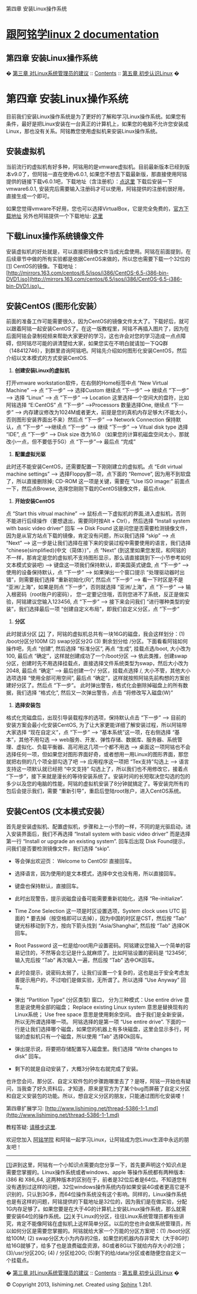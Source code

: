 第四章 安装Linux操作系统

# [跟阿铭学linux 2 documentation](index.md)

## 第四章 安装Linux操作系统

&#65533;  [第三章 对Linux系统管理员的建议](chapter3.md)  ::   [Contents](index.md)  ::   [第五章 初步认识Linux](chapter5.md)  &#65533;

# 第四章 安装Linux操作系统

目前我们安装Linux操作系统是为了更好的了解和学习Linux操作系统。如果您有条件，最好是把Linux安装在一台真正的计算机上，如果您的电脑不允许您安装成Linux，那也没有关系。阿铭教您使用虚拟机来安装Linux操作系统。

## 安装虚拟机

当前流行的虚拟机有好多种，阿铭用的是vmware虚拟机。目前最新版本已经到版本v9.0了，但阿铭一直在使用v6.0.1,
如果您不想去下载最新版，那直接使用阿铭提供的链接下载v6.0.1吧，下载地址（含注册机）：[点这里](http://pan.baidu.com/share/link?shareid=591457&amp;uk=235144927)
下载后安装一下vmware6.0.1, 安装完后需要输入注册码才可以使用，阿铭提供的注册机很好用，直接生成一个即可。

如果您觉得vmware不好用，您也可以选择VirtualBox，它是完全免费的，[官方下载地址](https://www.virtualbox.org/wiki/Downloads) 另外也阿铭提供一个下载地址: [这里](http://pan.baidu.com/share/link?shareid=3356065328&amp;uk=235144927)

## 下载Linux操作系统镜像文件

安装虚拟机的好处就是，可以直接把镜像文件当成光盘使用。阿铭在前面提到，在后续章节中做的所有实验都是依据CentOS来做的，所以您也需要下载一个32位的
[[1]](#id13) CentOS的镜像。下载地址：[http://mirrors.163.com/centos/6.5/isos/i386/CentOS-6.5-i386-bin-DVD1.iso](http://mirrors.163.com/centos/6.5/isos/i386/CentOS-6.5-i386-bin-DVD1.iso)。

## 安装CentOS (图形化安装）

前面的准备工作可能需要很久，因为CentOS的镜像文件太大了。下载好后，就可以跟着阿铭一起安装CentOS了。在这一版教程里，阿铭不再插入图片了，因为在后面阿铭会录制视频来帮助大家更好的学习，这也许会对您的学习造成一点点障碍，但阿铭尽可能的讲清楚给大家，如果您实在不明白就请加一下QQ群（148412746），到群里咨询阿铭吧。阿铭先介绍如何图形化安装CentOS，然后介绍以文本模式的方式安装CentOS.

1. **创建安装Linux的虚拟机**

打开vmware workstation软件，在右侧的Home标签中点 “New Virtual Machine” –> 点 “下一步” –>
选择Custom 继续点 “下一步” –> 继续点 “下一步” –> 选择 “Linux” –> 点 “下一步” –> Location
这里选择一个空间大的盘符，比如阿铭选择 “E:CentOS” 点 “下一步” –>Processors 数量选择One, 继续点 “下一步” –>
内存建议修改为1024M或者更大，前提是您的真机内存足够大(不能太小，否则图形安装界面出不来）然后点 “下一步” –> Network
Connection 保持默认，点 “下一步” –>继续点 “下一步” –> 继续 “下一步” –> Vitual disk type 选择
“IDE”, 点 “下一步” –> Disk size 改为16.0 （如果您的计算机磁盘空间太小，那就改小一点，但不要低于5G）点 “下一步”–>
最后点 “完成”

1. **配置虚拟光驱**

此时还不能安装CentOS，还需要配置一下刚刚建立的虚拟机。点 “Edit virtual machine settings” –>
选择Floppy那一项，点下面的 “Remove”, 因为用不到软盘了，所以直接删除掉; CD-ROM 这一项是关键，需要在 “Use ISO image:”
前面点一下，然后点Browse, 选择您刚刚下载的CentOS镜像文件，最后点ok.

1. **开始安装CentOS**

点 “Start this vitrual machine” –>
鼠标点一下虚拟机的界面,进入虚拟机，否则不能进行后续操作（要想退出，需要同时按Alt + Ctrl），然后选择 “Install system with
basic video driver” 回车 –> Disk Found
这是问您是否需要检测镜像文件，因为是从官方站点下载的镜像，肯定没有问题，所以我们选择 “skip” –> 点 “Next” –>
这一步是让我们选择在接下来的安装过程中需要使用的语言，我们选择 “chinese(simplified)(中文（简体）)”，点 “Next”
(到这里如果您发现，和阿铭的不一样，那肯定是您的虚拟机不支持图形显示，那么请直接跳到下一小节参考如何文本模式安装吧) –>
键盘这一项我们保持默认，即美国英式键盘, 点 “下一步” –> 使用的设备保持默认，点 “下一步” –> 如果弹出一个窗口提示
“处理驱动器时出错”，则需要我们选择 “重新初始化(R)”, 然后点 “下一步” –> 看一下时区是不是 “亚洲/上海”，如果是则点
“下一步”，否则就选择 “亚洲/上海”，点 “下一步” –> 输入根密码（root账户的密码），
您一定要记住哦，否则您进不了系统，反正是做实验，阿铭建议您输入123456, 点 “下一步” –> 接下来会问我们
“进行哪种类型的安装”，我们选择最后一项 “创建自定义布局”，即我们自定义分区，点 “下一步”

1. **分区**

此时就该分区 [[2]](#id14)
了，阿铭的虚拟机总共有一块16G的磁盘，我会这样划分：(1) /boot分区分100M (2) swap分区分2G (3) 剩余划分给
/分区。下面看看阿铭如何操作吧，先点 “创建”, 然后选择 “标准分区”, 再点 “生成”, 挂载点选/boot, 大小改为100, 最后点
“确定”，这样就创建成功了一个/boot分区 –>
依此类推，创建swap分区，创建时先不用选择挂载点，直接选择文件系统类型为swap，然后大小改为2048, 最后点 “确定” –> 最后创建一个/
分区，挂载点选择 /, 大小不管，其他大小选项选择 “使用全部可用空间”, 最后点 “确定”，这样就按照阿铭先前构想的方案创建好分区了。然后点 “下一步”。
此时弹出警告，格式化会删除掉磁盘上的所有数据，我们选择 “格式化”, 然后又一次弹出警告，点击 “将修改写入磁盘(W)”

1. **选择安装包**

格式化完磁盘后，出现引导装载程序的选项，保持默认点击 “下一步” –> 目前的安装方案会最小化安装CentOS,
为了让大家更能详细了解安装过程，所以阿铭带大家选择 “现在自定义”，点 “下一步” –> “基本系统”这一项，在右侧选择 “基本”，其他不用勾选
–> web服务、开发、弹性存储、数据库、服务器、系统管理、虚拟化、负载平衡器、高可用这几项一个都不用选 –>
桌面这一项阿铭也不会选择任何一项，但如果您对图形界面好奇，或者想用一用Linux的图形界面，那您就把右侧的几个项全部勾选了吧 –> 应用程序这一项把
“Tex支持”勾选上 –> 语言支持这一项默认就已经把 “中文支持” 勾选上了，所以我们也不用修改它，接着点
“下一步”，接下来就是漫长的等待安装系统了。安装时间的长短取决您勾选的包的多少以及您的电脑的性能，阿铭的虚拟机安装了8分钟就搞定了。等安装完所有的包后会提示我们，需要
“重新引导”，重启后登陆root账户，进入CentOS系统。

## 安装CentOS (文本模式安装）

首先是安装虚拟机、配置虚拟机，步骤和上一小节的一样，不同的是光驱启动，进入安装界面后，我们不再选择 “Install system with basic
video driver” 而是选择第一行 “Install or upgrade an existing system”. 回车后出现 Disk
Found提示，问我们是否要检测镜像文件，我们选择 “skip”.

- 等会弹出欢迎页： Welcome to CentOS! 直接回车。

- 选择语言，因为使用的是文本模式，选择中文也没有用，所以直接回车。

- 键盘也保持默认，直接回车。

- 此时出现警告，提示说磁盘设备可能需要重新初始化，选择 “Re-initialize”.

- Time Zone Selection 这一项是时区设置选项，System clock uses UTC 前面的 *
  要去掉（按空格即可以去掉），因为中国的时区是CST，然后按 “Tab” 键光标移动到下方，按向下箭头找到 “Asia/Shanghai”, 然后按
  “Tab” 选择OK 回车。

- Root Password 这一栏是给root用户设置密码。阿铭建议您输入一个简单的容易记住的，不然等会忘记是什么就麻烦了。比如阿铭设置的密码是
  ‘123456’, 输入完后按 “Tab” 再次输入一遍，然后按 “Tab” 选中OK回车。

- 此时会提示，说密码太弱了，让我们设置一个复杂的，这也是出于安全考虑友善提示用户的，不过咱们是做实验，无所谓了。所以选择 “Use Anyway”
  回车。

- 弹出 “Partition Type” (分区类型) 窗口， 分为三种模式：Use entire drive 意思是说使用全部的磁盘；
  Replace existing Linux system 意思是替换现有的Linux系统； Use free space 意思是使用剩余空间。
  由于我们是全新安装，所以无所谓选择哪一项。 阿铭选择的是第一项 “Use entire drive”.
  下面的一行是让我们选择哪个磁盘，如果您的机器上有多块磁盘，这里会显示多行，阿铭的虚拟机只有一个磁盘，所以使用 “Tab” 选择Ok回车。

- 弹出提示说，将要把存储配置写入磁盘里。我们选择 “Write changes to disk” 回车。

- 剩下的就是自动安装了，大概3分钟左右就完成了安装。

也许您会问，那分区、自定义软件包的步骤跑哪里去了？是呀，阿铭一开始也有疑问，当我查了好久资料后，才知道，原来是官方为了某个bug而屏蔽了自定义分区和自定义安装包的功能。所以，想自定义分区的朋友，只能通过图形化安装喽！

第四章扩展学习: [http://www.lishiming.net/thread-5386-1-1.md](http://www.lishiming.net/thread-5386-1-1.md)

教程答疑: [请移步这里](http://www.lishiming.net/forum-40-1.md).

欢迎您加入 [阿铭学院](http://www.aminglinux.com)
和阿铭一起学习Linux，让阿铭成为您Linux生涯中永远的朋友吧！

---
[[1]](#id7)讲到这里，阿铭有一个小知识点需要向您分享一下，首先要声明这个知识点是需要您掌握的。Linux操作系统或者windows、apple
      等操作系统都有两种版本: i386 和 X86_64,
      这两种版本的区别在于，前者是32位后者是64位。不知道您有没有遇到过这样的问题，32位windows操作系统内存如果安装4G或者更高它是不识别的，只认到3G多，而64位操作系统没有这个影响。同样的，Linux操作系统也是有这样的问题，阿铭提供的下载地址是32位的，因为我们是在做实验，分配1G内存足够了。如果您要是在大于4G的计算机上安装Linux操作系统，那么就需要安装64位的操作系统。[[2]](#id9)关于Linux的分区，往往Linux系统管理员都有些讲究，肯定不能像阿铭在虚拟机上这样简单分区。以后的您也许会做系统管理员，所以如何分区是需要您掌握的。阿铭就给大家一个万能的分区方案吧：(1)
      /boot分区给100M; (2)
      swap分区大小为内存的2倍，如果您的机器内存非常大（大于8G时）给16G就够了，给多了也是浪费磁盘资源，8G或者8G以下就给内存大小的2倍；(3)/usr/分区20G;
      (4) / 分区给20G;
(5)剩下的给/data/分区或者随便您自定义一个挂载点。

&#65533;  [第三章 对Linux系统管理员的建议](chapter3.md)
  ::   [Contents](index.md)
  ::   [第五章
初步认识Linux](chapter5.md)  &#65533;

&copy; Copyright 2013, lishiming.net. Created using [Sphinx](http://sphinx-doc.org/) 1.2b1.
